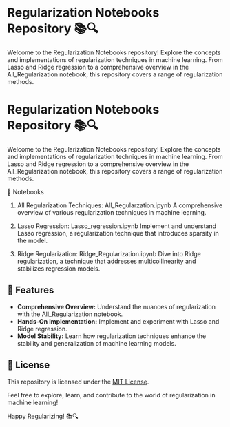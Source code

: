 # Regularization Notebooks Repository 📚🔍

Welcome to the Regularization Notebooks repository! Explore the concepts and implementations of regularization techniques in machine learning. From Lasso and Ridge regression to a comprehensive overview in the All_Regularization notebook, this repository covers a range of regularization methods.

# Regularization Notebooks Repository 📚🔍

Welcome to the Regularization Notebooks repository! Explore the concepts and implementations of regularization techniques in machine learning. From Lasso and Ridge regression to a comprehensive overview in the All_Regularization notebook, this repository covers a range of regularization methods.


📂 Notebooks
1. All Regularization Techniques:
All_Regularzation.ipynb
A comprehensive overview of various regularization techniques in machine learning.

2. Lasso Regression:
Lasso_regression.ipynb
Implement and understand Lasso regression, a regularization technique that introduces sparsity in the model.

3. Ridge Regularization:
Ridge_Regularization.ipynb
Dive into Ridge regularization, a technique that addresses multicollinearity and stabilizes regression models.



## 🌟 Features

- **Comprehensive Overview:** Understand the nuances of regularization with the All_Regularization notebook.
- **Hands-On Implementation:** Implement and experiment with Lasso and Ridge regression.
- **Model Stability:** Learn how regularization techniques enhance the stability and generalization of machine learning models.

  
## 📄 License

This repository is licensed under the [MIT License](LICENSE).

Feel free to explore, learn, and contribute to the world of regularization in machine learning!

Happy Regularizing! 📚🔍

